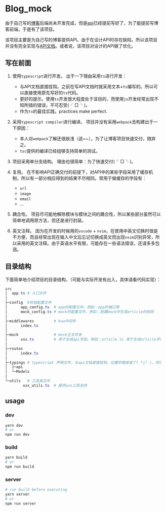 # Blog_mock
  由于自己写的[博客](https://github.com/Laishuxin/Blog)后端尚未开发完成，但是[api](https://github.com/Laishuxin/Blog/blob/main/doc/api_doc/api_doc.md)已经提前写好了，为了能提前写博客前端，于是有了该项目。

  该项目主要是为自己写的博客提供API。由于在设计API时存在缺陷，所以该项目并没有完全实现与[API文档](https://github.com/Laishuxin/Blog/blob/main/doc/api_doc/api_doc.md)。或者说，该项目对设计的API做了优化。

## 写在前面
1. 使用`typescript`进行开发。
   出于一下理由采用`ts`进行开发：
   + 与API文档直接挂钩。之前在写API文档时就采用文本+`ts`编写的。所以可以直接使用原先写好的`ts`代码。
   + 更好的提示。使用`ts`开发很大程度处于该目的，而使用`js`开发经常出现不知所措的错误，不可忍受( ╯□╰ )。
   + 作为`ts`的最佳实践。practices make perfect.

2. 采用`typescript compiler`进行编译。
   项目并没有采用`webpack`去构建出于一下原因：
    + 本人对`webpack`了解还很肤浅（逃~~），为了让博客项目快速交付，随弃之。
    + `tsc`提供的编译已经组够支持简单的测试。

3. 项目采用单分支结构。
   理由也很简单：为了快速交付( ╯□╰ )。

4. 复用。
   在不影响API正确交付的前提下，对API中的某些字段采用了缓存机制，所以有一部分相应得到的结果不尽相同。常用于做缓存的字段有：
   + `url`
   + `image`
   + `email`
   + ...
5. 耦合性。
   项目尽可能地解除模块与模块之间的耦合性，所以某些部分虽然可以简单地调用原方法，但还是进行封装。
6. 英文注释。
   因为在开发的时候用的`vscode` + `nvim`，在使用中英文切换时很是不方便，而且经常出现在输入中文后忘记切换成英文而出现`nvim`识别异常，所以采用的英文注释。由于英语水平有限，可能存在一些语法错误，还请多多包涵。
## 目录结构
下面简单地介绍项目的目录结构，（可能与实际开发有出入，具体请看代码实现）： 
```powershell
src
│  app.ts # 入口文件
│
├─config  #存放配置文件
│      app_config.ts  # app的配置文件，例如：app的端口等
│      mock_config.ts # mock的配置文件，例如：配置mock中生成article的规则
│
├─middlewares         # koa中间件
│      index.ts
│
├─mock                # mock主文件夹
│      xxx.ts         # 用于生成api字段。例如：article.ts 用于生成article字段
│
├─routes
│      index.ts
│
├─typings # typescript 声明文件，与api文档直接挂钩。位置好像放错了( ╯□╰ )。将错就错
│  ├─api
│  └─Models
│
└─utils   # 工具类文件
        xxx_utils.ts  # 提供xxx工具支持
```

## usage
### dev
```bash
yarn dev
# or 
npm run dev
```
### build
```bash
yarn build
# or 
npm run build
```

### server
```bash
# run build before executing
yarn server 
# or
npm run server
```